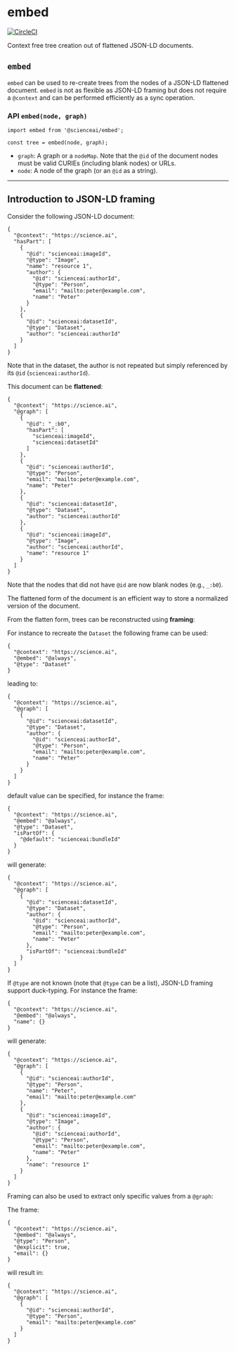 # embed

[![CircleCI](https://circleci.com/gh/scienceai/embed.svg?style=svg)](https://circleci.com/gh/scienceai/embed)

Context free tree creation out of flattened JSON-LD documents.

## `embed`

`embed` can be used to re-create trees from the nodes of a JSON-LD
flattened document. `embed` is not as flexible as JSON-LD framing but
does not require a `@context` and can be performed efficiently as a
sync operation.


### API `embed(node, graph)`

```
import embed from '@scienceai/embed';

const tree = embed(node, graph);
```

- `graph`: A graph or a `nodeMap`. Note that the `@id` of the document
  nodes must be valid CURIEs (including blank nodes) or URLs.
- `node`: A node of the graph (or an `@id` as a string).


---


## Introduction to JSON-LD framing

Consider the following JSON-LD document:

```
{
  "@context": "https://science.ai",
  "hasPart": [
    {
      "@id": "scienceai:imageId",
      "@type": "Image",
      "name": "resource 1",
      "author": {
        "@id": "scienceai:authorId",
        "@type": "Person",
        "email": "mailto:peter@example.com",
        "name": "Peter"
      }
    },
    {
      "@id": "scienceai:datasetId",
      "@type": "Dataset",
      "author": "scienceai:authorId"
    }
  ]
}
```

Note that in the dataset, the author is not repeated but simply
referenced by its `@id` (`scienceai:authorId`).

This document can be **flattened**:

```
{
  "@context": "https://science.ai",
  "@graph": [
    {
      "@id": "_:b0",
      "hasPart": [
        "scienceai:imageId",
        "scienceai:datasetId"
      ]
    },
    {
      "@id": "scienceai:authorId",
      "@type": "Person",
      "email": "mailto:peter@example.com",
      "name": "Peter"
    },
    {
      "@id": "scienceai:datasetId",
      "@type": "Dataset",
      "author": "scienceai:authorId"
    },
    {
      "@id": "scienceai:imageId",
      "@type": "Image",
      "author": "scienceai:authorId",
      "name": "resource 1"
    }
  ]
}
```

Note that the nodes that did not have `@id` are now blank nodes (e.g.,
`_:b0`).

The flattened form of the document is an efficient way to store a
normalized version of the document.

From the flatten form, trees can be reconstructed using **framing**:


For instance to recreate the `Dataset` the following frame can be used:

```
{
  "@context": "https://science.ai",
  "@embed": "@always",
  "@type": "Dataset"
}
```

leading to:

```
{
  "@context": "https://science.ai",
  "@graph": [
    {
      "@id": "scienceai:datasetId",
      "@type": "Dataset",
      "author": {
        "@id": "scienceai:authorId",
        "@type": "Person",
        "email": "mailto:peter@example.com",
        "name": "Peter"
      }
    }
  ]
}
```

default value can be specified, for instance the frame:

```
{
  "@context": "https://science.ai",
  "@embed": "@always",
  "@type": "Dataset",
  "isPartOf": {
    "@default": "scienceai:bundleId"
  }
}
```

will generate:

```
{
  "@context": "https://science.ai",
  "@graph": [
    {
      "@id": "scienceai:datasetId",
      "@type": "Dataset",
      "author": {
        "@id": "scienceai:authorId",
        "@type": "Person",
        "email": "mailto:peter@example.com",
        "name": "Peter"
      },
      "isPartOf": "scienceai:bundleId"
    }
  ]
}
```

If `@type` are not known (note that `@type` can be a list), JSON-LD
framing support duck-typing.
For instance the frame:

```
{
  "@context": "https://science.ai",
  "@embed": "@always",
  "name": {}
}
```

will generate:

```
{
  "@context": "https://science.ai",
  "@graph": [
    {
      "@id": "scienceai:authorId",
      "@type": "Person",
      "name": "Peter",
      "email": "mailto:peter@example.com"
    },
    {
      "@id": "scienceai:imageId",
      "@type": "Image",
      "author": {
        "@id": "scienceai:authorId",
        "@type": "Person",
        "email": "mailto:peter@example.com",
        "name": "Peter"
      },
      "name": "resource 1"
    }
  ]
}
```


Framing can also be used to extract only specific values from a
`@graph`:

The frame:

```
{
  "@context": "https://science.ai",
  "@embed": "@always",
  "@type": "Person",
  "@explicit": true,
  "email": {}
}

```

will result in:

```
{
  "@context": "https://science.ai",
  "@graph": [
    {
      "@id": "scienceai:authorId",
      "@type": "Person",
      "email": "mailto:peter@example.com"
    }
  ]
}
```
